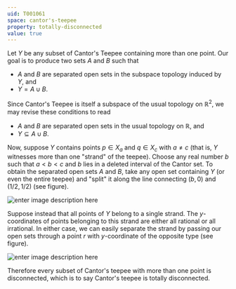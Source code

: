 ```yaml
---
uid: T001061
space: cantor's-teepee
property: totally-disconnected
value: true
---
```

Let $Y$ be any subset of Cantor's Teepee containing more than one point. Our goal is to produce two sets $A$ and $B$ such that 

*  $A$ and $B$ are separated open sets in the subspace topology induced by $Y$, and 
*  $Y = A \cup B$.

Since Cantor's Teepee is itself a subspace of the usual topology on $\mathbb{R}^2$, we may revise these conditions to read 

*  $A$ and $B$ are separated open sets in the usual topology on $\mathbb{R}$, and 
*  $Y \subseteq A \cup B$.

Now, suppose $Y$ contains points $p \in X_a$ and $q \in X_c$ with $a \neq c$ (that is, $Y$ witnesses more than one "strand" of the teepee). Choose any real number $b$ such that $a < b < c$ and $b$ lies in a deleted interval of the Cantor set. To obtain the separated open sets $A$ and $B$, take any open set containing $Y$ (or even the entire teepee) and "split" it along the line connecting $(b,0)$ and $(1/2,1/2)$ (see figure).

![enter image description here](http://i.stack.imgur.com/S2yxj.png)

Suppose instead that all points of $Y$ belong to a single strand. The $y$-coordinates of points belonging to this strand are either all rational or all irrational. In either case, we can easily separate the strand by passing our open sets through a point $r$ with $y$-coordinate of the opposite type (see figure).

![enter image description here](http://i.stack.imgur.com/qF3Lx.png)

Therefore every subset of Cantor's teepee with more than one point is disconnected, which is to say Cantor's teepee is totally disconnected.

